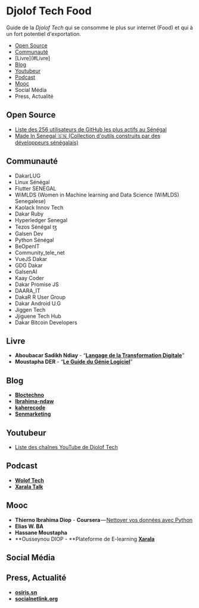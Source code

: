 # Djolof Tech Food
Guide de la *Djolof Tech* qui se consomme le plus sur internet (Food) et qui à un fort potentiel d'exportation.

* [Open Source](#Open-Source)
* [Communauté](#Communauté)
* [Livre](#Livre]
* [Blog](#Blog)
* [Youtubeur](#Youtubeur)
* [Podcast](#Podcast)
* [Mooc](#Mooc)
* Social Média
* Press, Actualité

## Open Source
- [Liste des 256 utilisateurs de GitHub les plus actifs au Sénégal](https://commits.top/senegal_private.html)
- [Made In Senegal 🇸🇳 (Collection d'outils construits par des développeurs sénégalais)](https://github.com/Galsen-Dev-LAB/made-in-senegal)

## Communauté
- DakarLUG
- Linux Sénégal
- Flutter SENEGAL
- WiMLDS (Women in Machine learning and Data Science (WiMLDS) Senegalese)
- Kaolack Innov Tech
- Dakar Ruby
- Hyperledger Senegal
- Tezos Sénégal ꜩ
- Galsen Dev
- Python Sénégal
- BeOpenIT
- Community_tele_net
- VueJS Dakar
- GDG Dakar
- GalsenAI
- Kaay Coder
- Dakar Promise JS
- DAARA_IT
- DakaR R User Group
- Dakar Android U.G
- Jiggen Tech
- Jjiguene Tech Hub
- Dakar Bitcoin Developers


## Livre
- **Aboubacar Sadikh Ndiay** - “[**Langage de la Transformation Digitale**](https://langagedigital.com)”
- **Moustapha DER** - “[**Le Guide du Génie Logiciel**](https://www.facebook.com/leguidedugenielogiciel/)”


## Blog
- [**Bloctechno**](https://bloctechno.wordpress.com)
- [**Ibrahima-ndaw**](https://www.ibrahima-ndaw.com/)
- [**kaherecode**](https://www.kaherecode.com/)
- [**Senmarketing**](https://blog.senmarketing.net)

## Youtubeur
- [Liste des chaînes YouTube de Djolof Tech](https://github.com/daoodaba975/senegal-YouTuber-Dev-List)

## Podcast
- [**Wolof Tech**](https://woloftech.buzzsprout.com/)
- [**Xarala Talk**](https://anchor.fm/xarala-talk)

## Mooc
 - **Thierno Ibrahima Diop** - **Coursera** — [Nettoyer vos données avec Python](https://www.coursera.org/projects/nettoyer-donnees-python) 
 - **Elias W. BA**
 - **Hassane Moustapha**
 - **Ousseynou DIOP  - **Plateforme de E-learning [**Xarala**](https://xarala.co)

## Social Média

## Press, Actualité
- [**osiris.sn**](http://www.osiris.sn/)
- [**socialnetlink.org**](https://www.socialnetlink.org/)
